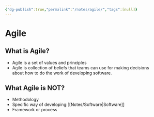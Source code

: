 ```yaml
---
{"dg-publish":true,"permalink":"/notes/agile/","tags":[null]}
---
```




# Agile
## What is Agile?
- Agile is a set of values and principles
- Agile is collection of beliefs that teams can use for making decisions about how to do the work of developing software.

## What Agile is NOT?
- Methodology
- Specific way of developing [[Notes/Software\|Software]]
- Framework or process
